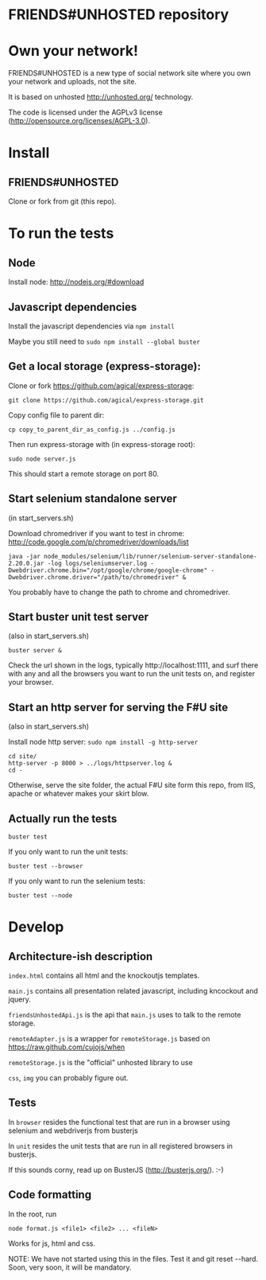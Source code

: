 FRIENDS#UNHOSTED repository
=======

# Own your network! 

FRIENDS#UNHOSTED is a new type of social network site where you own your network and uploads, not the site. 

It is based on unhosted http://unhosted.org/ technology.

The code is licensed under the AGPLv3 license (http://opensource.org/licenses/AGPL-3.0).

# Install

## FRIENDS#UNHOSTED

Clone or fork from git (this repo).

# To run the tests

## Node

Install node: http://nodejs.org/#download

## Javascript dependencies

Install the javascript dependencies via `npm install`

Maybe you still need to `sudo npm install --global buster`

## Get a local storage (express-storage):

Clone or fork https://github.com/agical/express-storage:

`git clone https://github.com/agical/express-storage.git`

Copy config file to parent dir:

`cp copy_to_parent_dir_as_config.js ../config.js`

Then run express-storage with (in express-storage root): 

`sudo node server.js`

This should start a remote storage on port 80.

## Start selenium standalone server
(in start_servers.sh)

Download chromedriver if you want to test in chrome:
http://code.google.com/p/chromedriver/downloads/list

`java -jar node_modules/selenium/lib/runner/selenium-server-standalone-2.20.0.jar -log logs/seleniumserver.log -Dwebdriver.chrome.bin="/opt/google/chrome/google-chrome" -Dwebdriver.chrome.driver="/path/to/chromedriver" &`

You probably have to change the path to chrome and chromedriver. 

## Start buster unit test server
(also in start_servers.sh)

`buster server &`

Check the url shown in the logs, typically http://localhost:1111, and surf there with any and all the browsers 
you want to run the unit tests on, and register your browser.

## Start an http server for serving the F#U site
(also in start_servers.sh)

Install node http server:
`sudo npm install -g http-server`

```
cd site/
http-server -p 8000 > ../logs/httpserver.log &
cd -
```

Otherwise, serve the site folder, the actual F#U site form this repo, from IIS, apache or whatever makes your skirt blow. 

## Actually run the tests

`buster test`

If you only want to run the unit tests:

`buster test --browser`

If you only want to run the selenium tests:

`buster test --node`


# Develop

## Architecture-ish description

`index.html` contains all html and the knockoutjs templates.

`main.js` contains all presentation related javascript, including kncockout and jquery.

`friendsUnhostedApi.js` is the api that `main.js` uses to talk to the remote storage.

`remoteAdapter.js` is a wrapper for `remoteStorage.js` based on https://raw.github.com/cujojs/when

`remoteStorage.js` is the "official" unhosted library to use

`css`, `img` you can probably figure out. 

## Tests

In `browser` resides the functional test that are run in a browser using selenium and webdriverjs from busterjs

In `unit` resides the unit tests that are run in all registered browsers in busterjs.

If this sounds corny, read up on BusterJS (http://busterjs.org/). :-)

## Code formatting

In the root, run 

`node format.js <file1> <file2> ... <fileN>`

Works for js, html and css. 

NOTE: We have not started using this in the files. Test it and git reset --hard. 
Soon, very soon, it will be mandatory.


